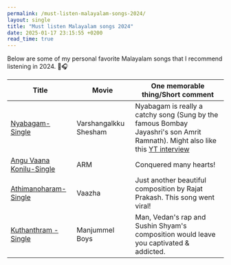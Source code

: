 ```yaml
---
permalink: /must-listen-malayalam-songs-2024/
layout: single
title: "Must listen Malayalam songs 2024"
date: 2025-01-17 23:15:55 +0200
read_time: true
---
```


Below are some of my personal favorite Malayalam songs that I recommend listening in 2024. 🎵🎧

| Title                                                                   | Movie                 | One memorable thing/Short comment                                                                                                                                           |
| ----------------------------------------------------------------------- | --------------------- | --------------------------------------------------------------------------------------------------------------------------------------------------------------------------- |
| [Nyabagam-Single](https://www.youtube.com/watch?v=I5NMD5nd-NU)          | Varshangalkku Shesham | Nyabagam is really a catchy song (Sung by the famous Bombay Jayashri's son Amrit Ramnath). Might also like this [YT interview](https://www.youtube.com/watch?v=btrI4pgTJsQ) |
| [Angu Vaana Konilu-Single](https://www.youtube.com/watch?v=M-yqIcuVNe8) | ARM                   | Conquered many hearts!                                                                                                                                                      |
| [Athimanoharam-Single](https://www.youtube.com/watch?v=IKpkXzMxTq0)     | Vaazha                | Just another beautiful composition by Rajat Prakash. This song went viral!                                                                                                  |
| [Kuthanthram - Single](https://www.youtube.com/watch?v=9AizchSQURA)     | Manjummel Boys        | Man, Vedan's rap and Sushin Shyam's composition would leave you captivated & addicted.                                                                                      |
